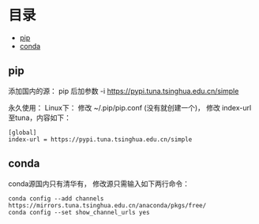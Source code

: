 # 目录
* [pip](#pip)
* [conda](#conda)

## pip
添加国内的源：
pip 后加参数 -i https://pypi.tuna.tsinghua.edu.cn/simple

永久使用：
Linux下：
修改 ~/.pip/pip.conf (没有就创建一个)， 修改 index-url至tuna，内容如下：
```
[global]
index-url = https://pypi.tuna.tsinghua.edu.cn/simple
```

## conda
conda源国内只有清华有，
修改源只需输入如下两行命令：
```
conda config --add channels https://mirrors.tuna.tsinghua.edu.cn/anaconda/pkgs/free/
conda config --set show_channel_urls yes
```
